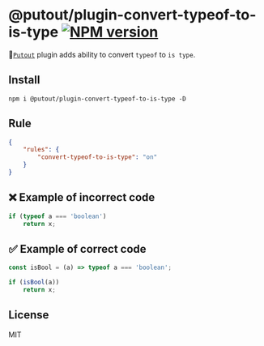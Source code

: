 # @putout/plugin-convert-typeof-to-is-type [![NPM version][NPMIMGURL]][NPMURL]

[NPMIMGURL]: https://img.shields.io/npm/v/@putout/plugin-convert-typeof-to-is-type.svg?style=flat&longCache=true
[NPMURL]: https://npmjs.org/package/@putout/plugin-convert-typeof-to-is-type "npm"

🐊[`Putout`](https://github.com/coderaiser/putout) plugin adds ability to convert `typeof` to `is type`.

## Install

```
npm i @putout/plugin-convert-typeof-to-is-type -D
```

## Rule

```json
{
    "rules": {
        "convert-typeof-to-is-type": "on"
    }
}
```

## ❌ Example of incorrect code

```js
if (typeof a === 'boolean')
    return x;
```

## ✅ Example of correct code

```js
const isBool = (a) => typeof a === 'boolean';

if (isBool(a))
    return x;
```

## License

MIT
